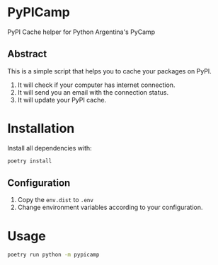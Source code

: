 # PyPICamp

PyPI Cache helper for Python Argentina's PyCamp

## Abstract

This is a simple script that helps you to cache your packages on PyPI.

1. It will check if your computer has internet connection.
2. It will send you an email with the connection status.
3. It will update your PyPI cache.

# Installation

Install all dependencies with:

```bash
poetry install
```

## Configuration

1. Copy the `env.dist` to `.env`
2. Change environment variables according to your configuration.

# Usage

```bash
poetry run python -m pypicamp
```
